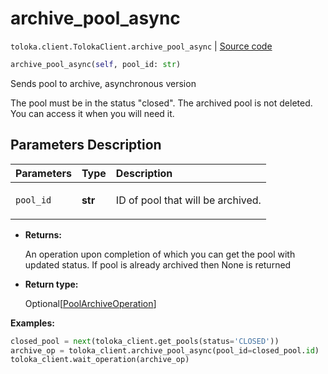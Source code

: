 # archive_pool_async
`toloka.client.TolokaClient.archive_pool_async` | [Source code](https://github.com/Toloka/toloka-kit/blob/v1.0.1/src/client/__init__.py#L40)

```python
archive_pool_async(self, pool_id: str)
```

Sends pool to archive, asynchronous version


The pool must be in the status "closed".
The archived pool is not deleted. You can access it when you will need it.

## Parameters Description

| Parameters | Type | Description |
| :----------| :----| :-----------|
`pool_id`|**str**|<p>ID of pool that will be archived.</p>

* **Returns:**

  An operation upon completion of which you can get the pool with updated status. If
pool is already archived then None is returned

* **Return type:**

  Optional\[[PoolArchiveOperation](toloka.client.operations.PoolArchiveOperation.md)\]

**Examples:**

```python
closed_pool = next(toloka_client.get_pools(status='CLOSED'))
archive_op = toloka_client.archive_pool_async(pool_id=closed_pool.id)
toloka_client.wait_operation(archive_op)
```
